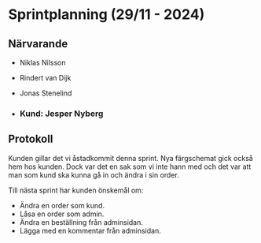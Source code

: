 # Sprintplanning (29/11 -  2024)

## Närvarande
* Niklas Nilsson
* Rindert van Dijk
* Jonas Stenelind

* ### Kund: Jesper Nyberg

## Protokoll

Kunden gillar det vi åstadkommit denna sprint. Nya färgschemat gick också hem hos kunden. Dock var det en sak som vi inte hann med och det var att man som kund ska kunna gå in och ändra i sin order.

Till nästa sprint har kunden önskemål om:

* Ändra en order som kund.
* Låsa en order som admin.
* Ändra en beställning från adminsidan.
* Lägga med en kommentar från adminsidan.